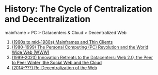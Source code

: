 History: The Cycle of Centralization and Decentralization
=======

mainframe > PC > Datacenters & Cloud > Decentralized Web

1. [(1960s to mid-1980s) Mainframes and Thin Clients](/history/mainframes-and-thin-clients.md)
2. [(1980-1999) The Personal Computing (PC) Revolution and the World Wide Web (WWW)](/history/pc-revolution-and-the-www.md)
3. [(1999-2020) Innovation Retreats to the Datacenters: Web 2.0, the Peer to Peer Winter, the Social Web and the Cloud](/history/innovation-retreats-to-the-datacenters.md)
4. [ (2014-???) Re-Decentralization of the Web](/history/re-decentralization-of-the-web.md)
